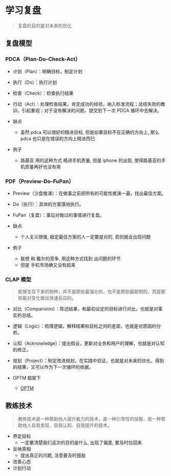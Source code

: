 # 学习复盘

> 复盘的目的是对未来的优化

## 复盘模型

### PDCA（Plan-Do-Check-Act）

- 计划（Plan）：明确目标，制定计划
- 执行（Do）：执行计划
- 检查（Check）：检查执行结果
- 行动（Act）：处理检查结果，肯定成功的经验，纳入标准流程；总结失败的教训，引起重视；对于没有解决的问题，提交到下一次 PDCA 循环中去解决。

- 缺点

  - 虽然 pdca 可以很好的精进目标, 但是如果目标不在正确的方向上, 那么 pdca 也只是在错误的方向上精进而已

- 例子
  - 路基亚 用的这种方式 精进手机质量, 但是 iphone 的出现, 使得路基亚的手机质量再好也没有用

### PDF（Preview-Do-FuPan）

- Preview（沙盘推演）：在做事之前把所有的可能性推演一遍，找出最佳方案。
- Do（执行）：具体的方案落地执行。
- FuPan（复盘）：事后对做过的事情进行复盘。

- 缺点

  - 个人主义很强, 敲定最佳方案的人一定要是对的, 否则就会出现问题

- 例子
  - 联想 和 戴尔的竞争, 用这种方式找到 出问题的环节
  - 但是 手机市场确又没有起来

### CLAP 模型

> 能够生存下来的物种，并不是那些最强壮的，也不是那些最聪明的，而是那些能对变化做出快速反应的。

- 对比（Comparision）：陈述结果，和最初设定的目标进行对比，也就是对事实的总结。
- 逻辑（Logic）：梳理逻辑，解释结果和目标之间的差距，也就是对原因的分析。
- 认知（Acknowledge）：提出假设，更新对业务和用户的理解，也就是对认知的修正。
- 规划（Project）：制定改进规划，在实践中验证，也就是对未来的优化。得到的结果，又可以作为下一次循环的依据。

- OPTM 框架下

  - [OPTM](./OPTM.md)

## 教练技术

> 教练技术是一种帮助他人提升能力的技术，是一种引导性的技朥，是一种帮助他人自我发现、自我认知、自我提升的技术。

- 界定目标
  - 一定要清楚我们这次的目的是什么, 出现了偏差, 要及时拉回来
- 反映真相
  - 提出真正的问题, 注意要及时鼓励 
- 改善心态 
- 计划行动